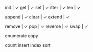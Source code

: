 init | ✓
get | ✓
set | ✓
itter | ✓
len | ✓

append | ✓
clear | ✓
extend | ✓

remove | ✓
pop | ✓
reverse | ✓
swap | ✓


enumerate
copy

count
insert
index
sort